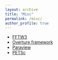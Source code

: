 ```yaml
---
layout: archive
title: "Misc"
permalink: /misc/
author_profile: true
---
```


* [FFTW3](http://www.fftw.org)
* [Overture framework](https://www.overtureframework.org)
* [Paraview](https://www.paraview.org)
* [PETSc](https://www.mcs.anl.gov/petsc/)